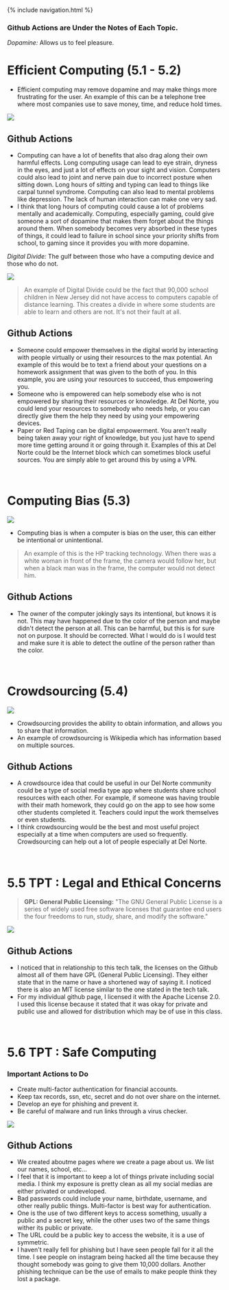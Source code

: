 {% include navigation.html %}

### Github Actions are Under the Notes of Each Topic.

_Dopamine:_ Allows us to feel pleasure.

# Efficient Computing (5.1 - 5.2)
* Efficient computing may remove dopamine and may make things more frustrating for the user. An example of this can be a telephone tree where most companies use to save money, time, and reduce hold times.

![](https://github.com/nighthawkcoders/nighthawk_csp/raw/master/static/assets/flowchart.png)

## Github Actions
*  Computing can have a lot of benefits that also drag along their own harmful effects. Long computing usage can lead to eye strain, dryness in the eyes, and just a lot of effects on your sight and vision. Computers could also lead to joint and nerve pain due to incorrect posture when sitting down. Long hours of sitting and typing can lead to things like carpal tunnel syndrome.  Computing can also lead to mental problems like depression. The lack of human interaction can make one very sad.
*  I think that long hours of computing could cause a lot of problems mentally and academically. Computing, especially gaming, could give someone a sort of dopamine that makes them forget about the things around them. When somebody becomes very absorbed in these types of things, it could lead to failure in school since your priority shifts from school, to gaming since it provides you with more dopamine.

_Digital Divide:_ The gulf between those who have a computing device and those who do not.

![](https://github.com/nighthawkcoders/nighthawk_csp/raw/master/static/assets/digitaldivide.jpeg)

> An example of Digital Divide could be the fact that 90,000 school children in New Jersey did not have access to computers capable of distance learning. This creates a divide in where some students are able to learn and others are not. It's not their fault at all.

## Github Actions
* Someone could empower themselves in the digital world by interacting with people virtually or using their resources to the max potential. An example of this would be to text a friend about your questions on a homework assignment that was given to the both of you. In this example, you are using your resources to succeed, thus empowering you.
* Someone who is empowered can help somebody else who is not empowered by sharing their resources or knowledge. At Del Norte, you could lend your resources to somebody who needs help, or you can directly give them the help they need by using your empowering devices.
* Paper or Red Taping can be digital empowerment. You aren't really being taken away your right of knowledge, but you just have to spend more time getting around it or going through it. Examples of this at Del Norte could be the Internet block which can sometimes block useful sources. You are simply able to get around this by using a VPN.

<br>

# Computing Bias (5.3)

![](https://github.com/nighthawkcoders/nighthawk_csp/raw/master/static/assets/computerbias.webp)
* Computing bias is when a computer is bias on the user, this can either be intentional or unintentional. 
> An example of this is the HP tracking technology. When there was a white woman in front of the frame, the camera would follow her, but when a black man was in the frame, the computer would not detect him.

## Github Actions
* The owner of the computer jokingly says its intentional, but knows it is not. This may have happened due to the color of the person and maybe didn't detect the person at all. This can be harmful, but this is for sure not on purpose. It should be corrected. What I would do is I would test and make sure it is able to detect the outline of the person rather than the color.

<br>

# Crowdsourcing (5.4) 
![](https://github.com/nighthawkcoders/nighthawk_csp/raw/master/static/assets/crowdsourcing.jpeg)

* Crowdsourcing provides the ability to obtain information, and allows you to share that information.
* An example of crowdsourcing is Wikipedia which has information based on multiple sources.

## Github Actions
* A crowdsource idea that could be useful in our Del Norte community could be a type of social media type app where students share school resources with each other. For example, if someone was having trouble with their math homework, they could go on the app to see how some other students completed it. Teachers could input the work themselves or even students. 
* I think crowdsourcing would be the best and most useful project especially at a time when computers are used so frequently. Crowdsourcing can help out a lot of people especially at Del Norte.  

<br>

# 5.5 TPT : Legal and Ethical Concerns
> **GPL: General Public Licensing:** "The GNU General Public License is a series of widely used free software licenses that guarantee end users the four freedoms to run, study, share, and modify the software."

![](https://upload.wikimedia.org/wikipedia/commons/9/93/GPLv3_Logo.svg)

## Github Actions
* I noticed that in relationship to this tech talk, the licenses on the Github almost all of them have GPL (General Public Licensing). They either state that in the name or have a shortened way of saying it. I noticed there is also an MIT license similar to the one stated in the tech talk.
* For my individual github page, I licensed it with the Apache License 2.0. I used this license because it stated that it was okay for private and public use and allowed for distribution which may be of use in this class.

<br>

# 5.6 TPT : Safe Computing

### Important Actions to Do
* Create multi-factor authentication for financial accounts.
* Keep tax records, ssn, etc, secret and do not over share on the internet.
* Develop an eye for phishing and prevent it.
* Be careful of malware and run links through a virus checker.

![](https://blog.malwarebytes.com/wp-content/uploads/2018/09/shutterstock_749866270-900x506.jpg)

## Github Actions
* We created aboutme pages where we create a page about us. We list our names, school, etc...
* I feel that it is important to keep a lot of things private including social media. I think my exposure is pretty clean as all my social medias are either privated or undeveloped.
* Bad passwords could include your name, birthdate, username, and other really public things. Multi-factor is best way for authentication.
* One is the use of two different keys to access something, usually a public and a secret key, while the other uses two of the same things wither its public or private.
* The URL could be a public key to access the website, it is a use of symmetric.
* I haven't really fell for phishing but I have seen people fall for it all the time. I see people on instagram being hacked all the time because they thought somebody was going to give them 10,000 dollars. Another phishing technique can be the use of emails to make people think they lost a package.




